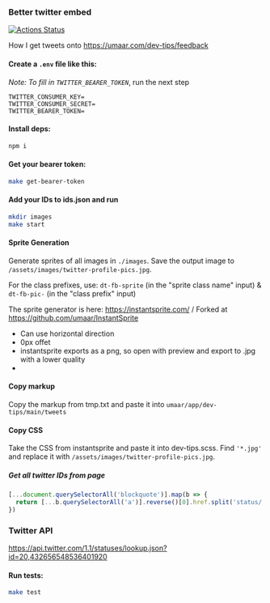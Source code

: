 ### Better twitter embed

[![Actions Status](https://github.com/umaar/better-twitter-embed/workflows/Node%20CI/badge.svg)](https://github.com/umaar/better-twitter-embed/actions)

How I get tweets onto https://umaar.com/dev-tips/feedback

#### Create a `.env` file like this:

_Note: To fill in `TWITTER_BEARER_TOKEN`_, run the next step

```
TWITTER_CONSUMER_KEY=
TWITTER_CONSUMER_SECRET=
TWITTER_BEARER_TOKEN=
```

#### Install deps:

```sh
npm i
```

#### Get your bearer token:

```sh
make get-bearer-token
```

#### Add your IDs to ids.json and run

```sh
mkdir images
make start
```

#### Sprite Generation

Generate sprites of all images in `./images`. Save the output image to `/assets/images/twitter-profile-pics.jpg`.

For the class prefixes, use: `dt-fb-sprite` (in the "sprite class name" input) & `dt-fb-pic-` (in the "class prefix" input)

The sprite generator is here: https://instantsprite.com/ / Forked at https://github.com/umaar/InstantSprite

- Can use horizontal direction
- 0px offet
- instantsprite exports as a png, so open with preview and export to .jpg with a lower quality
- 


#### Copy markup

Copy the markup from tmp.txt and paste it into `umaar/app/dev-tips/main/tweets`

#### Copy CSS

Take the CSS from instantsprite and paste it into dev-tips.scss. Find `'*.jpg'` and replace it with `/assets/images/twitter-profile-pics.jpg`.

##### Get all twitter IDs from page

```js
[...document.querySelectorAll('blockquote')].map(b => {
  return [...b.querySelectorAll('a')].reverse()[0].href.split('status/')[1];
})
```

### Twitter API

https://api.twitter.com/1.1/statuses/lookup.json?id=20,432656548536401920


#### Run tests:

```sh
make test
```